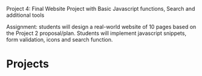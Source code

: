 Project 4: Final Website Project with Basic Javascript functions, Search and additional tools

Assignment: students will design a real-world website of 10 pages based on the Project 2 proposal/plan. Students will implement javascript snippets, form validation, icons and search function.
# Projects
